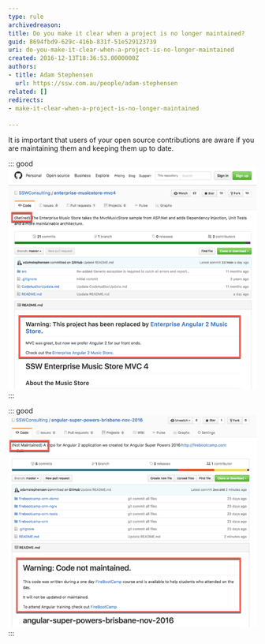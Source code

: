 ```yaml
---
type: rule
archivedreason: 
title: Do you make it clear when a project is no longer maintained?
guid: 8694fbd9-629c-416b-831f-51e529123739
uri: do-you-make-it-clear-when-a-project-is-no-longer-maintained
created: 2016-12-13T18:36:53.0000000Z
authors:
- title: Adam Stephensen
  url: https://ssw.com.au/people/adam-stephensen
related: []
redirects:
- make-it-clear-when-a-project-is-no-longer-maintained

---
```


It is important that users of your open source contributions are aware if you are maintaining them and keeping them up to date.

<!--endintro-->

::: good  
![Figure: Good Example - It is clear that the project is not going to be updated, and where to go for the most recent version. The description starts with "Retired" , and the readme very clearly indicates that the project has been replaced with a newer version and where to get it](open-source-retired.png)  
:::

::: good  
![Figure: Good Example - one off repos. For repositories just created to share code with students, it should be clear that the code will not be updated and maintained, and reference the course associated with its creation](open-source-retired-2.png)  
:::
